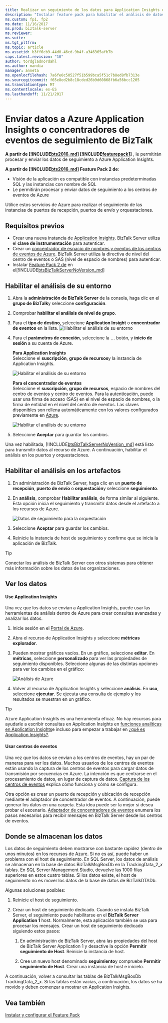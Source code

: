 ```yaml
---
title: Realizar un seguimiento de los datos para Application Insights o concentradores de eventos | Documentos de Microsoft
description: "Instalar feature pack para habilitar el análisis de datos de seguimiento con Azure Application Insights o concentradores de eventos de Azure en BizTalk Server"
ms.custom: fp1, fp2
ms.date: 11/16/2017
ms.prod: biztalk-server
ms.reviewer: 
ms.suite: 
ms.tgt_pltfrm: 
ms.topic: article
ms.assetid: b3ff6cb9-44d0-46cd-9b4f-a346365afb7b
caps.latest.revision: "10"
author: tordgladnordahl
ms.author: mandia
manager: anneta
ms.openlocfilehash: 7a6fe0c50527f51b599bca5f51c7b8ed8fb7313e
ms.sourcegitcommit: f65e8ed2b8c18cded26b9d60868fb6a56bcc1205
ms.translationtype: MT
ms.contentlocale: es-ES
ms.lasthandoff: 11/21/2017
---
```

# <a name="send-biztalk-tracking-data-to-azure-application-insights-or-event-hubs"></a>Enviar datos a Azure Application Insights o concentradores de eventos de seguimiento de BizTalk

**A partir de [!INCLUDE[bts2016_md](../includes/bts2016-md.md)] [!INCLUDE[featurepack1](../includes/featurepack1.md)]** , le permitirán procesar y enviar los datos de seguimiento a Azure Application Insights. 
          
**A partir de [!INCLUDE[bts2016_md](../includes/bts2016-md.md)] Feature Pack 2 de**:

* Visión de la aplicación es compatible con instancias predeterminadas SQL y las instancias con nombre de SQL
* Le permitirán procesar y enviar datos de seguimiento a los centros de eventos de Azure

Utilice estos servicios de Azure para realizar el seguimiento de las instancias de puertos de recepción, puertos de envío y orquestaciones.

## <a name="prerequisites"></a>Requisitos previos
* Crear una nueva instancia de [Application Insights](https://docs.microsoft.com/azure/application-insights/app-insights-create-new-resource). BizTalk Server utiliza el **clave de instrumentación** para autenticar.
* Crear un [concentrador de espacio de nombres y eventos de los centros de eventos de Azure](https://docs.microsoft.com/azure/event-hubs/event-hubs-create). BizTalk Server utiliza la directiva de nivel del centro de eventos o SAS (nivel de espacio de nombres) para autenticar.
* Instalar [Feature Pack 2 de](https://aka.ms/bts2016fp2) en el[!INCLUDE[btsBizTalkServerNoVersion_md](../includes/btsbiztalkservernoversion-md.md)]

## <a name="enable-analytics-for-your-environment"></a>Habilitar el análisis de su entorno

1. Abra la **administración de BizTalk Server** de la consola, haga clic en el **grupo de BizTalk**y seleccione **configuración**. 
2. Comprobar **habilitar el análisis de nivel de grupo**.
3. Para el **tipo de destino**, seleccione **Application Insight** o **concentrador de eventos** en la lista.
    ![Habilitar el análisis de su entorno](../core/media/environmentsettingapplicationinishgt.PNG)

4. Para el **parámetros de conexión**, seleccione la **...**  botón, y **inicio de sesión** a su cuenta de Azure.  

    **Para Application Insights**  
    Seleccione el **suscripción**, **grupo de recursos**y la instancia de Application Insights.

    ![Habilitar el análisis de su entorno](../core/media/analytics-group-application-insights.png)

    **Para el concentrador de eventos**  
    Seleccione el **suscripción**, **grupo de recursos**, espacio de nombres del centro de eventos y centro de eventos. Para la autenticación, puede usar una firma de acceso (SAS) en el nivel de espacio de nombres, o la firma de entidad en el nivel del centro de eventos. Las claves disponibles son rellena automáticamente con los valores configurados previamente en [Azure](https://portal.azure.com).

    ![Habilitar el análisis de su entorno](../core/media/send-tracking-data-to-azure.png)

5. Seleccione **Aceptar** para guardar los cambios. 

Una vez habilitada, [!INCLUDE[btsBizTalkServerNoVersion_md](../includes/btsbiztalkservernoversion-md.md)] está listo para transmitir datos al recurso de Azure. A continuación, habilitar el análisis en los puertos y orquestaciones. 

## <a name="enable-analytics-on-your-artifacts"></a>Habilitar el análisis en los artefactos

1. En administración de BizTalk Server, haga clic en un **puerto de recepción**, **puerto de envío** o **orquestación**y seleccione **seguimiento**.
2. En **análisis**, comprobar **Habilitar análisis**, de forma similar al siguiente. Esta opción inicia el seguimiento y transmitir datos desde el artefacto a los recursos de Azure.
    
    ![Datos de seguimiento para la orquestación](../core/media/orchestrationsettingsapplicationinsight.PNG)

3. Seleccione **Aceptar** para guardar los cambios.
4. Reinicie la instancia de host de seguimiento y confirme que se inicia la aplicación de BizTalk.

> [!TIP]
> Conectar los análisis de BizTalk Server con otros sistemas para obtener más información sobre los datos de las organizaciones.

## <a name="view-your-data"></a>Ver los datos

#### <a name="use-application-insights"></a>Use Application Insights
Una vez que los datos se envían a Application Insights, puede usar las herramientas de análisis dentro de Azure para crear consultas avanzadas y analizar los datos.

1. Inicie sesión en el [Portal de Azure](https://portal.azure.com).
2. Abra el recurso de Application Insights y seleccione **métricas explorador**.
3. Pueden mostrar gráficos vacíos. En un gráfico, seleccione **editar**. En **métricas**, seleccione **personalizado** para ver las propiedades de seguimiento disponibles. Seleccione algunas de las distintas opciones para ver los cambios en el gráfico: 

    ![Análisis de Azure](../core/media/azure-stream-metrics-custom.png)

4. Volver al recurso de Application Insights y seleccione **análisis**. En **uso**, seleccione **ejecutar**. Se ejecuta una consulta de ejemplo y los resultados se muestran en un gráfico.  

> [!TIP]
> Azure Application Insights es una herramienta eficaz. No hay recursos para ayudarle a escribir consultas en Application Insights en [funciones analíticas en Application Insights](https://docs.microsoft.com/azure/application-insights/app-insights-analytics)e incluso para empezar a trabajar en [¿qué es Application Insights?](https://docs.microsoft.com/en-us/azure/application-insights/app-insights-overview).

#### <a name="use-event-hubs"></a>Usar centros de eventos
Una vez que los datos se envían a los centros de eventos, hay un par de maneras para ver los datos. Muchos usuarios de los centros de eventos están usando la captura de los centros de eventos para cargar datos de transmisión por secuencias en Azure. La intención es que centrarse en el procesamiento de datos, en lugar de captura de datos. [Captura de los centros de eventos](https://docs.microsoft.com/azure/event-hubs/event-hubs-capture-overview) explica cómo funciona y cómo se configura.

Otra opción es crear un puerto de recepción y ubicación de recepción mediante el adaptador de concentrador de eventos. A continuación, puede generar los datos en una carpeta. Esta idea puede ser la mejor si desea probar el escenario. [Adaptador de concentradores de eventos](event-hubs-adapter.md) enumera los pasos necesarios para recibir mensajes en BizTalk Server desde los centros de eventos.

## <a name="where-the-data-is-stored"></a>Donde se almacenan los datos

Los datos de seguimiento deben mostrarse con bastante rapidez (dentro de unos minutos) en los recursos de Azure. Si no es así, puede haber un problema con el host de seguimiento. En SQL Server, los datos de análisis se almacenan en la base de datos BizTalkMsgBoxDb en la TrackingData_2_*x* tablas. En SQL Server Management Studio, devuelve las 1000 filas superiores en estos cuatro tablas. Si los datos existe, el host de seguimiento no es mover los datos de la base de datos de BizTalkDTADb. 

Algunas soluciones posibles:

1. Reinicie el host de seguimiento.
2. Crear un host de seguimiento dedicado. Cuando se instala BizTalk Server, el seguimiento puede habilitarse en el **BizTalk Server Application 1** host. Normalmente, esta aplicación también se usa para procesar los mensajes. Crear un host de seguimiento dedicado siguiendo estos pasos: 

    1. En administración de BizTalk Server, abra las propiedades del host de BizTalk Server Application 1 y desactive la opción **Permitir seguimiento de Host**. Reinicie la instancia de host.

    2. Cree un nuevo host denominado **seguimiento**y compruebe **Permitir seguimiento de Host**. Crear una instancia de host e inícielo.

A continuación, volver a consultar las tablas de BizTalkMsgBoxDb TrackingData_2_x. Si las tablas están vacías, a continuación, los datos se ha movido y deben comenzar a mostrar en Application Insights.
    
## <a name="see-also"></a>Vea también
 [Instalar y configurar el Feature Pack](../core/configure-the-feature-pack.md)